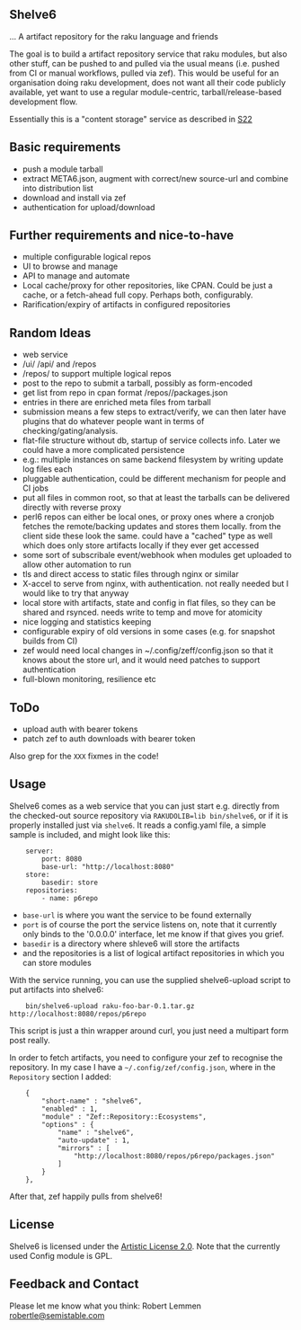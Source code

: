 Shelve6
-------

... A artifact repository for the raku language and friends

The goal is to build a artifact repository service that raku modules, but also
other stuff, can be pushed to and pulled via the usual means (i.e. pushed from
CI or manual workflows, pulled via zef). This would be useful for an organisation 
doing raku development, does not want all their code publicly available, 
yet want to use a regular module-centric, tarball/release-based development flow.

Essentially this is a "content storage" service as described in [S22][1]

## Basic requirements

- push a module tarball
- extract META6.json, augment with correct/new source-url and combine into 
  distribution list
- download and install via zef
- authentication for upload/download

## Further requirements and nice-to-have

- multiple configurable logical repos
- UI to browse and manage
- API to manage and automate
- Local cache/proxy for other repositories, like CPAN. Could be just a cache,
  or a fetch-ahead full copy. Perhaps both, configurably.
- Rarification/expiry of artifacts in configured repositories

## Random Ideas

- web service
- /ui/ /api/ and /repos
- /repos/<reponame> to support multiple logical repos
- post to the repo to submit a tarball, possibly as form-encoded
- get list from repo in cpan format /repos/<reponame>/packages.json
- entries in there are enriched meta files from tarball
- submission means a few steps to extract/verify, we can then later have plugins
  that do whatever people want in terms of checking/gating/analysis.
- flat-file structure without db, startup of service collects info. Later we
  could have a more complicated persistence
- e.g.: multiple instances on same backend filesystem by writing update log
  files each
- pluggable authentication, could be different mechanism for people and CI jobs 
- put all files in common root, so that at least the tarballs can be delivered 
  directly with reverse proxy
- perl6 repos can either be local ones, or proxy ones where a cronjob fetches the
  remote/backing updates and stores them locally. from the client side these
  look the same. could have a "cached" type as well which does only store
  artifacts locally if they ever get accessed
- some sort of subscribale event/webhook when modules get uploaded to allow
  other automation to run
- tls and direct access to static files through nginx or similar
- X-accel to serve from nginx, with authentication. not really needed but I
  would like to try that anyway
- local store with artifacts, state and config in flat files, so they can be
  shared and rsynced. needs write to temp and move for atomicity
- nice logging and statistics keeping
- configurable expiry of old versions in some cases (e.g. for snapshot builds
  from CI)
- zef would need local changes in ~/.config/zeff/config.json so that it knows
  about the store url, and it would need patches to support authentication
- full-blown monitoring, resilience etc 

## ToDo

* upload auth with bearer tokens
* patch zef to auth downloads with bearer token

Also grep for the `XXX` fixmes in the code!

## Usage

Shelve6 comes as a web service that you can just start e.g. directly from
the checked-out source repository via `RAKUDOLIB=lib bin/shelve6`, or if it is 
properly installed just via `shelve6`. It reads a config.yaml file, a simple
sample is included, and might look like this:
```
    server:
        port: 8080
        base-url: "http://localhost:8080"
    store:
        basedir: store
    repositories:
        - name: p6repo
```
* `base-url` is where you want the service to be found externally
* `port` is of course the port the service listens on, note that  it currently
  only binds to the '0.0.0.0' interface, let me know if that gives you grief.
* `basedir` is a directory where shleve6 will store the artifacts
* and the repositories is a list of logical artifact repositories in which you
  can store modules

With the service running, you can use the supplied shelve6-upload script to put
artifacts into shelve6:
```
    bin/shelve6-upload raku-foo-bar-0.1.tar.gz http://localhost:8080/repos/p6repo

```
This script is just a thin wrapper around curl, you just need a multipart form
post really.

In order to fetch artifacts, you need to configure your zef to recognise the
repository. In my case I have a `~/.config/zef/config.json`, where in the
`Repository` section I added:
```
    {
        "short-name" : "shelve6",
        "enabled" : 1,
        "module" : "Zef::Repository::Ecosystems",
        "options" : {
            "name" : "shelve6",
            "auto-update" : 1,
            "mirrors" : [
                "http://localhost:8080/repos/p6repo/packages.json"
            ]
        }
    },
```
After that, zef happily pulls from shelve6!

## License

Shelve6 is licensed under the [Artistic License 2.0](https://opensource.org/licenses/Artistic-2.0). Note that the currently used Config module is GPL.

## Feedback and Contact

Please let me know what you think: Robert Lemmen <robertle@semistable.com>

[1]: https://design.raku.org/S22.html#content_storage
